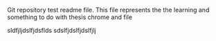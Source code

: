 Git repository test readme file. This file represents the the learning 
and something to do with thesis chrome and file

sldfjljdslfjdsflds
sdslfjdslfjdslfjlj
